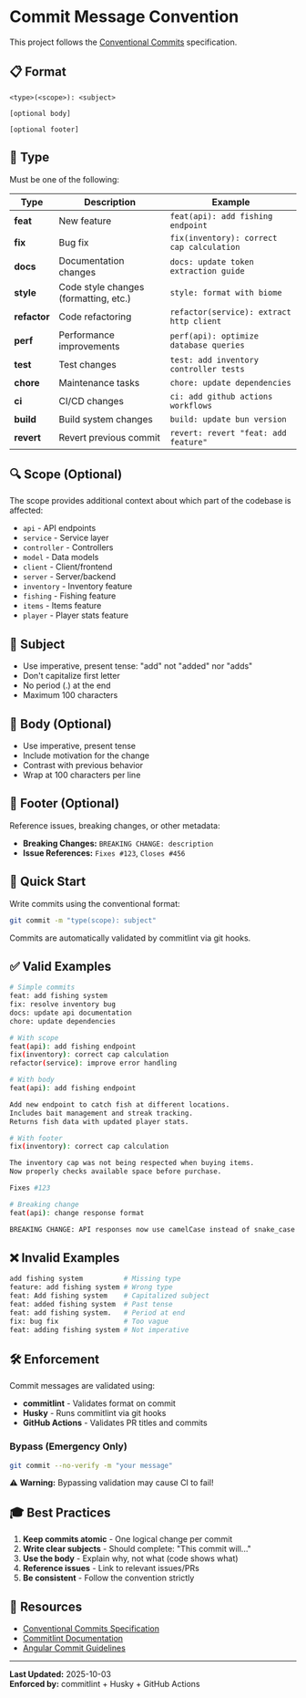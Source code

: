 # Commit Message Convention

This project follows the [Conventional Commits](https://www.conventionalcommits.org/) specification.

## 📋 Format

```
<type>(<scope>): <subject>

[optional body]

[optional footer]
```

## 🎯 Type

Must be one of the following:

| Type | Description | Example |
|------|-------------|---------|
| **feat** | New feature | `feat(api): add fishing endpoint` |
| **fix** | Bug fix | `fix(inventory): correct cap calculation` |
| **docs** | Documentation changes | `docs: update token extraction guide` |
| **style** | Code style changes (formatting, etc.) | `style: format with biome` |
| **refactor** | Code refactoring | `refactor(service): extract http client` |
| **perf** | Performance improvements | `perf(api): optimize database queries` |
| **test** | Test changes | `test: add inventory controller tests` |
| **chore** | Maintenance tasks | `chore: update dependencies` |
| **ci** | CI/CD changes | `ci: add github actions workflows` |
| **build** | Build system changes | `build: update bun version` |
| **revert** | Revert previous commit | `revert: revert "feat: add feature"` |

## 🔍 Scope (Optional)

The scope provides additional context about which part of the codebase is affected:

- `api` - API endpoints
- `service` - Service layer
- `controller` - Controllers
- `model` - Data models
- `client` - Client/frontend
- `server` - Server/backend
- `inventory` - Inventory feature
- `fishing` - Fishing feature
- `items` - Items feature
- `player` - Player stats feature

## 📝 Subject

- Use imperative, present tense: "add" not "added" nor "adds"
- Don't capitalize first letter
- No period (.) at the end
- Maximum 100 characters

## 📄 Body (Optional)

- Use imperative, present tense
- Include motivation for the change
- Contrast with previous behavior
- Wrap at 100 characters per line

## 🔗 Footer (Optional)

Reference issues, breaking changes, or other metadata:
- **Breaking Changes:** `BREAKING CHANGE: description`
- **Issue References:** `Fixes #123`, `Closes #456`

## 🚀 Quick Start

Write commits using the conventional format:

```bash
git commit -m "type(scope): subject"
```

Commits are automatically validated by commitlint via git hooks.

## ✅ Valid Examples

```bash
# Simple commits
feat: add fishing system
fix: resolve inventory bug
docs: update api documentation
chore: update dependencies

# With scope
feat(api): add fishing endpoint
fix(inventory): correct cap calculation
refactor(service): improve error handling

# With body
feat(api): add fishing endpoint

Add new endpoint to catch fish at different locations.
Includes bait management and streak tracking.
Returns fish data with updated player stats.

# With footer
fix(inventory): correct cap calculation

The inventory cap was not being respected when buying items.
Now properly checks available space before purchase.

Fixes #123

# Breaking change
feat(api): change response format

BREAKING CHANGE: API responses now use camelCase instead of snake_case
```

## ❌ Invalid Examples

```bash
add fishing system          # Missing type
feature: add fishing system # Wrong type
feat: Add fishing system    # Capitalized subject
feat: added fishing system  # Past tense
feat: add fishing system.   # Period at end
fix: bug fix                # Too vague
feat: adding fishing system # Not imperative
```

## 🛠️ Enforcement

Commit messages are validated using:
- **commitlint** - Validates format on commit
- **Husky** - Runs commitlint via git hooks
- **GitHub Actions** - Validates PR titles and commits

### Bypass (Emergency Only)

```bash
git commit --no-verify -m "your message"
```

⚠️ **Warning:** Bypassing validation may cause CI to fail!

## 🎓 Best Practices

1. **Keep commits atomic** - One logical change per commit
2. **Write clear subjects** - Should complete: "This commit will..."
3. **Use the body** - Explain why, not what (code shows what)
4. **Reference issues** - Link to relevant issues/PRs
5. **Be consistent** - Follow the convention strictly

## 📖 Resources

- [Conventional Commits Specification](https://www.conventionalcommits.org/)
- [Commitlint Documentation](https://commitlint.js.org/)
- [Angular Commit Guidelines](https://github.com/angular/angular/blob/main/CONTRIBUTING.md#commit)

---

**Last Updated:** 2025-10-03  
**Enforced by:** commitlint + Husky + GitHub Actions
